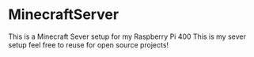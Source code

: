 # MinecraftServer
This is a Minecraft Sever setup for my Raspberry Pi 400 
This is my sever setup feel free to reuse for open source projects! 

